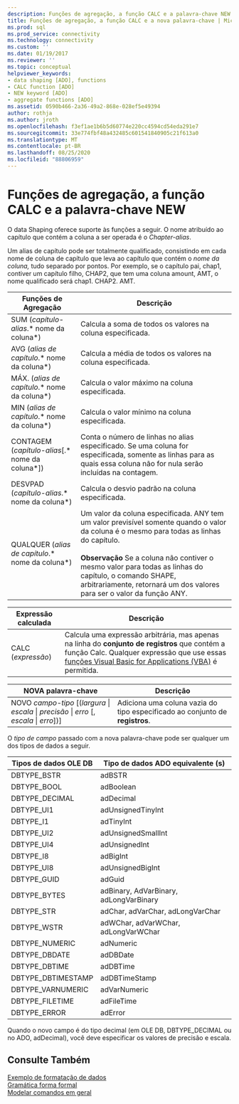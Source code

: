 ```yaml
---
description: Funções de agregação, a função CALC e a palavra-chave NEW
title: Funções de agregação, a função CALC e a nova palavra-chave | Microsoft Docs
ms.prod: sql
ms.prod_service: connectivity
ms.technology: connectivity
ms.custom: ''
ms.date: 01/19/2017
ms.reviewer: ''
ms.topic: conceptual
helpviewer_keywords:
- data shaping [ADO], functions
- CALC function [ADO]
- NEW keyword [ADO]
- aggregate functions [ADO]
ms.assetid: 0590b466-2a36-49a2-868e-028ef5e49394
author: rothja
ms.author: jroth
ms.openlocfilehash: f3ef1ae1b6b5d60774e220cc4594cd54eda291e7
ms.sourcegitcommit: 33e774fbf48a432485c601541840905c21f613a0
ms.translationtype: MT
ms.contentlocale: pt-BR
ms.lasthandoff: 08/25/2020
ms.locfileid: "88806959"
---
```

# <a name="aggregate-functions-the-calc-function-and-the-new-keyword"></a>Funções de agregação, a função CALC e a palavra-chave NEW
O data Shaping oferece suporte às funções a seguir. O nome atribuído ao capítulo que contém a coluna a ser operada é o *Chapter-alias*.  
  
 Um alias de capítulo pode ser totalmente qualificado, consistindo em cada nome de coluna de capítulo que leva ao capítulo que contém o *nome da coluna,* tudo separado por pontos. Por exemplo, se o capítulo pai, chap1, contiver um capítulo filho, CHAP2, que tem uma coluna amount, AMT, o nome qualificado será chap1. CHAP2. AMT.  
  
|Funções de Agregação|Descrição|  
|-------------------------|-----------------|  
|SUM (*capítulo-alias*.* nome da coluna*)|Calcula a soma de todos os valores na coluna especificada.|  
|AVG (*alias de capítulo*.* nome da coluna*)|Calcula a média de todos os valores na coluna especificada.|  
|MÁX. (*alias de capítulo*.* nome da coluna*)|Calcula o valor máximo na coluna especificada.|  
|MIN (*alias de capítulo*.* nome da coluna*)|Calcula o valor mínimo na coluna especificada.|  
|CONTAGEM (*capítulo-alias*[.* nome da coluna*])|Conta o número de linhas no alias especificado. Se uma coluna for especificada, somente as linhas para as quais essa coluna não for nula serão incluídas na contagem.|  
|DESVPAD (*capítulo-alias*.* nome da coluna*)|Calcula o desvio padrão na coluna especificada.|  
|QUALQUER (*alias de capítulo*.* nome da coluna*)|Um valor da coluna especificada. ANY tem um valor previsível somente quando o valor da coluna é o mesmo para todas as linhas do capítulo.<br /><br /> **Observação** Se a coluna não contiver o mesmo valor para todas as linhas do capítulo, o comando SHAPE, arbitrariamente, retornará um dos valores para ser o valor da função ANY.|  
  
|Expressão calculada|Descrição|  
|---------------------------|-----------------|  
|CALC (*expressão*)|Calcula uma expressão arbitrária, mas apenas na linha do **conjunto de registros** que contém a função Calc. Qualquer expressão que use essas [funções Visual Basic for Applications (VBA)](./visual-basic-for-applications-functions.md) é permitida.|  
  
|NOVA palavra-chave|Descrição|  
|-----------------|-----------------|  
|NOVO *campo-tipo* [(*largura* &#124; *escala* &#124; *precisão* &#124; *erro* [, *escala* &#124; *erro*])]|Adiciona uma coluna vazia do tipo especificado ao conjunto de **registros**.|  
  
 O *tipo de campo* passado com a nova palavra-chave pode ser qualquer um dos tipos de dados a seguir.  
  
|Tipos de dados OLE DB|Tipo de dados ADO equivalente (s)|  
|-----------------------|-----------------------------------|  
|DBTYPE_BSTR|adBSTR|  
|DBTYPE_BOOL|adBoolean|  
|DBTYPE_DECIMAL|adDecimal|  
|DBTYPE_UI1|adUnsignedTinyInt|  
|DBTYPE_I1|adTinyInt|  
|DBTYPE_UI2|adUnsignedSmallInt|  
|DBTYPE_UI4|adUnsignedInt|  
|DBTYPE_I8|adBigInt|  
|DBTYPE_UI8|adUnsignedBigInt|  
|DBTYPE_GUID|adGuid|  
|DBTYPE_BYTES|adBinary, AdVarBinary, adLongVarBinary|  
|DBTYPE_STR|adChar, adVarChar, adLongVarChar|  
|DBTYPE_WSTR|adWChar, adVarWChar, adLongVarWChar|  
|DBTYPE_NUMERIC|adNumeric|  
|DBTYPE_DBDATE|adDBDate|  
|DBTYPE_DBTIME|adDBTime|  
|DBTYPE_DBTIMESTAMP|adDBTimeStamp|  
|DBTYPE_VARNUMERIC|adVarNumeric|  
|DBTYPE_FILETIME|adFileTime|  
|DBTYPE_ERROR|adError|  
  
 Quando o novo campo é do tipo decimal (em OLE DB, DBTYPE_DECIMAL ou no ADO, adDecimal), você deve especificar os valores de precisão e escala.  
  
## <a name="see-also"></a>Consulte Também  
 [Exemplo de formatação de dados](./data-shaping-example.md)   
 [Gramática forma formal](./formal-shape-grammar.md)   
 [Modelar comandos em geral](./shape-commands-in-general.md)